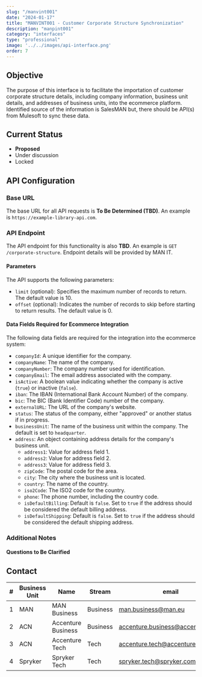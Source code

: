```yaml
---
slug: "/manvint001"
date: "2024-01-17"
title: "MANVINT001 - Customer Corporate Structure Synchronization"
description: "manpint001"
category: "interfaces"
type: "professional"
image: '../../images/api-interface.png'
order: 7
---
```


## Objective

The purpose of this interface is to facilitate the importation of customer corporate structure details, including company information, business unit details, and addresses of business units, into the ecommerce platform. Identified source of the information is SalesMAN but, there should be API(s) from Mulesoft to sync these data.

## Current Status

- **Proposed**
- Under discussion
- Locked

## API Configuration

### Base URL

The base URL for all API requests is **To Be Determined (TBD)**. An example is `https://example-library-api.com`.

### API Endpoint

The API endpoint for this functionality is also **TBD**. An example is `GET /corporate-structure`. Endpoint details will be provided by MAN IT.

#### Parameters

The API supports the following parameters:

- `limit` (optional): Specifies the maximum number of records to return. The default value is 10.
- `offset` (optional): Indicates the number of records to skip before starting to return results. The default value is 0.

#### Data Fields Required for Ecommerce Integration

The following data fields are required for the integration into the ecommerce system:

- `companyId`: A unique identifier for the company.
- `companyName`: The name of the company.
- `companyNumber`: The company number used for identification.
- `companyEmail`: The email address associated with the company.
- `isActive`: A boolean value indicating whether the company is active (`true`) or inactive (`false`).
- `iban`: The IBAN (International Bank Account Number) of the company.
- `bic`: The BIC (Bank Identifier Code) number of the company.
- `externalURL`: The URL of the company's website.
- `status`: The status of the company, either "approved" or another status if in progress.
- `businessUnit`: The name of the business unit within the company. The default is set to `headquarter`.
- `address`: An object containing address details for the company's business unit.
  - `address1`: Value for address field 1.
  - `address2`: Value for address field 2.
  - `address3`: Value for address field 3.
  - `zipCode`: The postal code for the area.
  - `city`: The city where the business unit is located.
  - `country`: The name of the country.
  - `iso2Code`: The ISO2 code for the country.
  - `phone`: The phone number, including the country code.
  - `isDefaultBilling`: Default is `false`. Set to `true` if the address should be considered the default billing address.
  - `isDefaultShipping`: Default is `false`. Set to `true` if the address should be considered the default shipping address.

### Additional Notes

#### Questions to Be Clarified

## Contact

|#|Business Unit|Name|Stream|email|
|---|---|---|---|---|
|1|MAN|MAN Business|Business|<man.business@man.eu>
|2|ACN|Accenture Business|Business|<accenture.business@accenture.com>
|3|ACN|Accenture Tech|Tech|<accenture.tech@accenture.com>
|4|Spryker|Spryker Tech|Tech|<spryker.tech@spryker.com>
